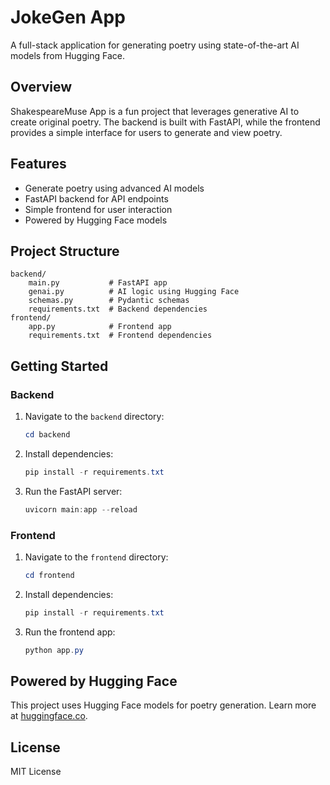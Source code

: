 # JokeGen App

A full-stack application for generating poetry using state-of-the-art AI models from Hugging Face.

## Overview

ShakespeareMuse App is a fun project that leverages generative AI to create original poetry. The backend is built with FastAPI, while the frontend provides a simple interface for users to generate and view poetry.

## Features
- Generate poetry using advanced AI models
- FastAPI backend for API endpoints
- Simple frontend for user interaction
- Powered by Hugging Face models

## Project Structure
```
backend/
    main.py           # FastAPI app
    genai.py          # AI logic using Hugging Face
    schemas.py        # Pydantic schemas
    requirements.txt  # Backend dependencies
frontend/
    app.py            # Frontend app
    requirements.txt  # Frontend dependencies
```

## Getting Started

### Backend
1. Navigate to the `backend` directory:
   ```powershell
   cd backend
   ```
2. Install dependencies:
   ```powershell
   pip install -r requirements.txt
   ```
3. Run the FastAPI server:
   ```powershell
   uvicorn main:app --reload
   ```

### Frontend
1. Navigate to the `frontend` directory:
   ```powershell
   cd frontend
   ```
2. Install dependencies:
   ```powershell
   pip install -r requirements.txt
   ```
3. Run the frontend app:
   ```powershell
   python app.py
   ```

## Powered by Hugging Face
This project uses Hugging Face models for poetry generation. Learn more at [huggingface.co](https://huggingface.co/).

## License
MIT License

